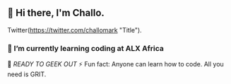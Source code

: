 ## 👋 Hi there, I'm Challo.
Twitter(https://twitter.com/challomark "Title").
### 🌱 I’m currently learning coding at ALX Africa
🧠 *READY TO GEEK OUT*
⚡ Fun fact: Anyone can learn how to code. All you need is GRIT.

